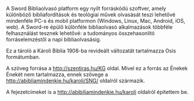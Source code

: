 A Sword Bibliaolvasó platform egy nyílt forráskódú szoftver, amely különböző bibliafordítások és teológiai művek olvasását teszi lehetővé mindenféle PC-s és mobil platformon (Windows, Linux, Mac, Android, iOS, web). A Sword-re épülő különféle bibliaolvasó alkalmazások többféle felhasználást tesznek lehetővé: a tudományos összehasonlító forráselemzéstől a napi bibliaolvasásig.

Ez a tároló a Károli Biblia 1908-ba revideált változatät tartalmazza Osis formátumban.

A szöveg forrása a http://szentiras.hu/KG oldal. Mivel ez a forrás az Énekek Énekét nem tartalmazza, ennek szövege a http://abibliamindenkie.hu/karoli/SNG/ oldalról származik.

A fejezetcímeket is a http://abibiliamindenkie.hu/karoli oldalról építettem be.
